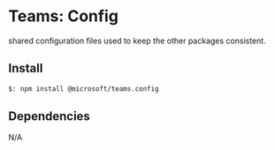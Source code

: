 # Teams: Config

shared configuration files used to keep the other packages consistent.

## Install

```bash
$: npm install @microsoft/teams.config
```

## Dependencies

N/A
